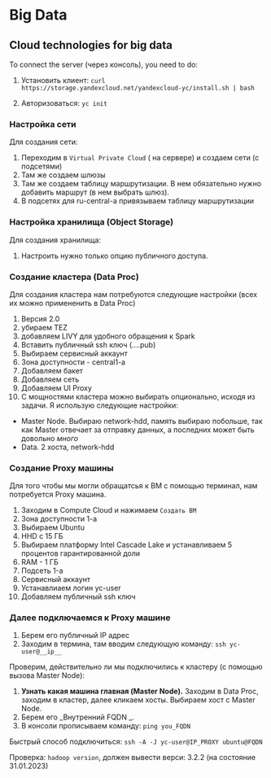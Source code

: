 # Big Data

## Cloud technologies for big data

To connect the server (через консоль), you need to do:

1. Установить клиент: `curl https://storage.yandexcloud.net/yandexcloud-yc/install.sh | bash`

2. Авторизоваться: `yc init`

### Настройка сети

Для создания сети:

1. Переходим в `Virtual Private Cloud` ( на сервере) и создаем сети (с подсетями)
2. Там же создаем шлюзы
3. Там же создаем таблицу маршрутизации. В нем обязательно нужно добавить маршрут (в нем выбрать шлюз).
4. В подсетях для ru-central-a привязываем таблицу маршрутизации

### Настройка хранилища (Object Storage)
Для создания хранилища:
1. Настроить нужно только опцию публичного доступа.

### Создание кластера (Data Proc)
Для создания кластера нам потребуются следующие настройки (всех их можно примененить в Data Proc)
1. Версия 2.0
2. убираем TEZ
3. добавляем LIVY для удобного обращения к Spark
4. Вставить публичный ssh ключ (....pub)
5. Выбираем сервисный аккаунт
6. Зона доступности - central1-a
7. Добавляем бакет
8. Добавляем сеть
9. Добавляем UI Proxy
10. С мощностями кластера можно выбирать опционально, исходя из задачи. Я использую следующие настройки:
* Master Node. Выбираю network-hdd, память выбираю побольше, так как Master отвечает за отправку данных, а последних может быть довольно *много*
* Data. 2 хоста, network-hdd

### Создание Proxy машины

Для того чтобы мы могли обращатсья к ВМ с помощью терминал, нам потребуется Proxy машина.

1. Заходим в Сompute Cloud и нажимаем `Создать ВМ`
2. Зона доступности 1-а
3. Выбираем Ubuntu
4. HHD с 15 ГБ
5. Выбираем платформу Intel Cascade Lake и устанавливаем 5 процентов гарантированной доли
6. RAM - 1 ГБ
7. Подсеть 1-a
8. Сервисный аккаунт 
9. Устанавлиаем логин yc-user
10. Добавляем публичный ssh ключ

### Далее подключаемся к Proxy машине

1. Берем его публичный IP адрес
2. Заходим в термина, там вводим следующую команду: `ssh yc-user@__ip__`

Проверим, действительно ли мы подключились к кластеру (с помощью вызова Master Node):
1. **Узнать какая машина главная (Master Node).** Заходим в Data Proc, заходим в кластер, далее кликаем хосты. Выбираем хост с Master Node.
2. Берем его _Внутренний FQDN _.
3. В консоли прописываем команду: `ping you_FQDN`

Быстрый способ подключиться: `ssh -A -J yc-user@IP_PROXY ubuntu@FQDN`

Проверка: `hadoop version`, должен вывести верси: 3.2.2 (на состояние 31.01.2023)

